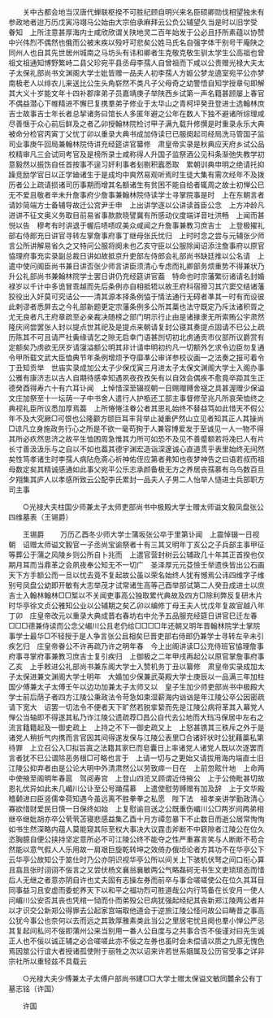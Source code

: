 <!-- { "loadSidebar": true } -->
　　关中古都会地当汉唐代蝉联枢揆不可胜纪顾自明兴来名臣硕卿勋伐相望独未有参政地者迨万历戊寅冯翊马公始由大宗伯承麻拜云公负公辅望久当是时以旧学受　眷知　上所注意甚厚海内士咸欣欣谓关陕地灵二百年始发于公必且抒所素蕴以协赞　中兴伟烈不偶然也俄而公被末疾以殁吁可悲矣公姓马氏名自强字体干别号干庵陕之同州人也自其先世居州城南之马坊头有讳和卿者生克敬克敬生驯太学生公高祖也曾祖文祖通知博野繁峙二县父珍宛平县丞母李孺人自曾祖而下咸以公贵赠光禄大夫太子太保礼部尚书文渊阁大学士妣皆赠一品夫人初李孺人方娠公梦龙遶室宛平公亦梦南极老人以绯衣儿来送比公生头角崭然不类凡子父母奇之幼警悟自知学授章句即解其大义十岁能文年十四补郡庠弟子员嘉靖庚子举陕西乡试第一声名籍甚顾屡上春官不偶益潜心下帷精进不懈巳复携羣弟子修业于太华山之青柯坪癸丑登进士选翰林庶吉士故事吉士年长者总挈诸务曰馆长人多匿年避之公年在数人下独不避诸所综理咸尽善惬于众心前后鲜及之者乙卯授翰林院检讨甲子满九载升修撰是时重录永乐大典被命分检官丙寅丁父忧丁卯以重录大典书成加侍读巳已服阕起司经局洗马管国子监司业事庚午回局兼翰林院侍讲充经筵讲官纂修　肃皇帝实录是秋典应天府乡试公品校精审凡三会试同考官及是榜所录士咸称得人升国子监祭酒公见科条渐弛失教学初意毅然以振饬自任首按事不逞习奸利事者刬剔积蠧悉取　累朝训典申明之绝请托抑躁竞励学官日以正学廸诸生于是成均中爽然易观听焉时生徒大集有需次经年不及拨历者公上疏请损诸司历事期而增其名额诸生有贫困不能自给者辄周之故士初惮公巳无不爱且敬者辛未升詹事府少詹事兼翰林院侍读学士寻掌院事是时　上在东朝言者请妙简端方士备辅导故迁公宫尹壬申　上出讲学逐以公讲读首臣公念　上方冲龄凡进讲不征文奥义务取目前易省事款款晓譬冀有所感动仪度端详音吐洪畅　上闻而甚悦以告　穆考有时讲退于幄后啧啧叹美众咸闻之升詹事兼教习庶吉士　上登极擢礼部右侍郎充日讲官寻转左掌詹事府事丁继母张氏忧归　上时时念之尝与元辅张少师言公所讲解易省久之又特问公服将阕未也乙亥守臣以公服除闻诏添注詹事府以原官恊理府事充实录副总裁日讲如故抵京升吏部左侍郎会礼部尚书缺廷推以公名请　上遣中使问阁臣尚书兼日讲否张少师言讲臣须清心专虑而礼卿部务烦重势不得兼状乃升公礼部尚书兼翰林院学士罢日讲仍充经筵讲官葢　特命也时宗藩繁衍诸请名封婚禄岁以千计中多诡冒乖越而先后条例亦自相抵牾以故王府科宿猾习其穴窦交结诸藩狡役出入奸莫可究诘公一一清其源本择条例恊于情法通行无碍者凖其一时有而设彼此剌谬者悉屏去之今礼部新题更定宗藩条例多公所其藁也法守既定乃斥汰诸积胥之尤无良者凡王府章疏至必亲裁决随榜之部门明示行止由是诸掾隶无所索贿公宇肃然隆庆间尝罢张人封以提点世其祀及是提点来朝请复封公寝其奏提点固请不巳公上疏历陈其不可且请严社夤缘请乞之隙无启幸门语甚剀切初北虏通贡市仪部所议爵赏有定额矣乃虏欲无厌岁请寖溢额公明其非计请申明初约凡一切额外乞求令边臣勿复通令甲所载文武大臣恤典节年条例增烦予夺靡凖公审详参校议画一之法奏之报可着令丁丑知贡举　世庙实录成加公太子少保戊寅三月进太子太保文渊阁大学士入阁办事公雅有康济志以古人自期待感幸知遇夙夜孜孜矢有以自效会偶疾不愈竟卒距其生正德癸酉得寿六十有六耳讣闻　上悼惜深至辍视朝一日赐赗赙舍襚之具甚渥赠少保谥文庄加祭至十一坛荫一子中书舍人遣行人护柩还工部主事督修茔兆凡所哀荣恤终之典视礼臣所议悉加厚焉葢　上所惓惓注眷公者其恩礼始终不替益笃如此惜天不假公年不及大究厥□可恨也公隆颧方颐巨耳丰背举止凝重俨然山立见者知其正人其操尚□谅凡立身施政务行心之所是不欲一毫苟狥于人兼容博爱发于至诚见一人一物不得其所必疚然思济之故平生恤困周急惟其力所可如恐不及见不善蹙额若将凂巳人有片长寸善汲汲乐与之自以不如也葢其德宇渊宏造诣深邃诚心直道贯乎表里始终无间然矣性笃孝诸生时李孺人病阽危斋心祈神佑侄应第者弗知也夜梦神告之曰语若叔而祖母数定矣其精诚感通如此事父宛平公乐志承颜备极无方之养居丧孺慕有乌鸟数百旦夕翔集其庐人以孝感所致云公配李氏累封一品夫人子男二人怡举人慥进士兵部职方司主事 

　　○光禄大夫柱国少师兼太子太师吏部尚书中极殿大学士赠太师谥文毅凤盘张公四维墓表（王锡爵） 

　　王锡爵 
　　万历乙酉冬少师大学士蒲坂张公卒于里第讣闻　上震悼辍一日视朝　诏赠太师谥文毅官一子丞尚宝谕祭者十有三其又明年丁亥公之子兵部主事甲征等葬公于蒲之风陵乡则公所自卜兆而　上遣官营封树云公辅政几十年其正首揆也仅期月耳而当鼎革之会夙夜奉公知无不一切广　圣泽厚元元芟憸壬举遗佚皆出公石画天下方手额公而一旦以忧去竟不复起故公虽以荣名始终人犹有憾焉公讳四维字子维别号凤盘公幼即开敏有大志举茂才试常诸生高等己酉举部试第二人癸丑成进士以庶吉士入翰林翰林□□椠以不关闻吏事高公独取累代典故及四方□除利弊反复研木片时华亭徐文贞公雅知公业以公辅期之矣乙卯以编修丁母王夫人忧戊年复故官越八年丁卯　庄皇帝改元以重录大典成晋右春坊右中允予五品服充经筵日讲官巳迁左春□□□德兼侍读而公念父嵋川公且老仍给□□□□年还朝又明年晋翰林院学士掌院事学士最华□不轻授于是人争言张公且相矣巳晋吏部右侍郎仍兼学士寻转左辛未引疾乞归　庄皇帝眷公不许再疏乃许之明年春　今上出阁讲读□公充侍班官恊理詹事府事寻掌府事兼教习庶吉士复引疾归　上御极之二年甲戌再起公以原官掌詹事府事乙亥　上手敕进公礼部尚书兼东阁大学士入赞机务丁丑以纂修　肃皇帝实录成加太子太保进兼文渊阁大学士明年　大婚加少保兼武英殿大学士庚辰以一品满三年加柱国少傅兼太子太傅壬午以边功加兼太子太师又以　皇子生加少师吏部尚书中极殿大学士前后荫子者四方江陵公秉政法令苛急如束湿薪海内讻讻是年江陵公卒公因密疏请下宽大　诏罢一切法令不便者天下旷然若脱挛絷而先是江陵公病将革其入幕党人惮公当轴即不得遂其私乃诈江陵公遗疏荐□昌公自代去公地而大珰冯保居中左右之流言籍籍起及一御史疏上　上持之不下一御史疏又上　上怒甚镌其三秩斥之外于是诸党人稍折气内携而言官因其间得遂发保与江陵公表里□合诸奸状时公犹藉藁私第待罪　上立召公入□拟旨寘之法籍其家巳而皂囊日上率诸党人诸党人既以次逐罢而言者犹不巳公谓除恶务根□可略也言于　上请一切与之更始又请拔用海内端直士旧江陵公抑弃者由是公论大明中外清肃然公以劳致瘁一日在　上前忽眩什地　上命两中使掖至阁明年春扈　驾阅寿宫　上登山四览又顾谓近侍掖公　上于公倚毗甚切故恩礼优异如此未几嵋川公讣至公号踊孺慕　上遣使慰劳赙赠有加及辞　上于文华殿稽颡进曰臣竖儒幸荷知遇今虽远离不胜拳拳之私愿　陛下法　祖孝亲讲学勤政清心寡欲惜财爱民日慎一日保终如始　上复慰谕目送之公既重伤嵋川公□两岁间两弟相继卒继妣胡亦卒公茕茕苫寝悲感益集乙酉十月方禫忽暴下不止数日而逝公居常恂恂如书生然深略内蕴人莫能窥其际至权大事决大议霆击斧断不中窽隙者江陵公在位久恣胸臆自便公挟持坚定意所必不可江陵公终不能夺之性严重寡言笑与人断断不苟合然能以意气假人人乐用故一肩艰巨旋乾转坤之效倚办俄顷论者方其功不在华亭公下云华亭公故知公于筮仕时乃公亦阴识视华亭公所以间关上下骇机伏弩之间口衔心算且翕且张时诩诩不佞言之又尝伏杨文襄翁襄敏两公气略磊砢无书生文吏琐琐态而惜后人无继之者意亦阴自许也丈夫固有志操左券而前卒与事合嗟嗟使公在位久其耳目同事益习且安虚而委蛇养天下以和平之福功烈可胜道哉公内行笃备在长安月一使人问嵋川公安否其丧也凭棺一恸而仆而弟殁公巳病犹强起经纪其丧新郑江陵两公者并以才识交公新郑公得罪去公起家宫端取他道会于逆旅江陵公怪问故公曰畴昔之事高公犹今事公也奈何以去而远之其敦厚雅素类此当公之里居宅忧且阕也羣小惮公严忌其复起间私问不佞即蒲州公来当别用一番人公自度与之共事合否不佞谨对曰先生诚正人也不佞以诚正辅之必合嗟嗟此亦不佞之左券也虽时会未偿请以质之九原无愧色焉因筮公行谊大者授诸孤使附于丽牲之次以诏来许若世系姻属及公历官受事之详非　宗社所以重轻兹不具载云 

　　○光禄大夫少傅兼太子太傅户部尚书建□□大学士赠太保谥文敏同麓余公有丁墓志铭（许国） 

　　许国 

